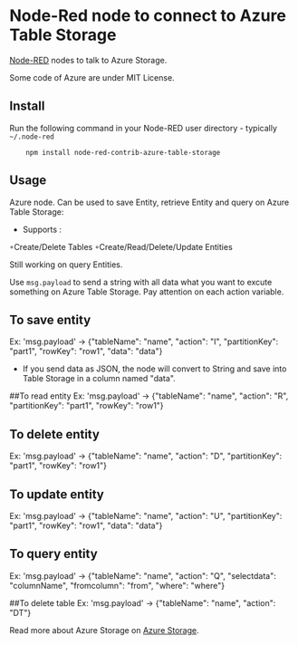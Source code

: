 Node-Red node to connect to Azure Table Storage
==============================

<a href="http://nodered.org" target="_new">Node-RED</a> nodes to talk to Azure Storage.

Some code of Azure are under MIT License.

Install
-------

Run the following command in your Node-RED user directory - typically `~/.node-red`

        npm install node-red-contrib-azure-table-storage

Usage
-----

Azure node. Can be used to save Entity, retrieve Entity and query on Azure Table Storage:

 - Supports :
 
◦Create/Delete Tables
◦Create/Read/Delete/Update Entities

Still working on query Entities.


Use `msg.payload` to send a string with all data what you want to excute something on Azure Table Storage. Pay attention on each action variable. 

## To save entity
Ex: 'msg.payload' -> {"tableName": "name", "action": "I", "partitionKey": "part1", "rowKey": "row1", "data": "data"}

- If you send data as JSON, the node will convert to String and save into Table Storage in a column named "data".
 
##To read entity
Ex: 'msg.payload' -> {"tableName": "name", "action": "R", "partitionKey": "part1", "rowKey": "row1"}

## To delete entity
Ex: 'msg.payload' -> {"tableName": "name", "action": "D", "partitionKey": "part1", "rowKey": "row1"}

## To update entity
Ex: 'msg.payload' -> {"tableName": "name", "action": "U", "partitionKey": "part1", "rowKey": "row1", "data": "data"}

## To query entity
Ex: 'msg.payload' -> {"tableName": "name", "action": "Q", "selectdata": "columnName", "fromcolumn": "from", "where": "where"}
 
##To delete table
Ex: 'msg.payload' -> {"tableName": "name", "action": "DT"}


Read more about Azure Storage on <a href="https://azure.microsoft.com/pt-br/documentation/services/storage/">Azure Storage</a>.


